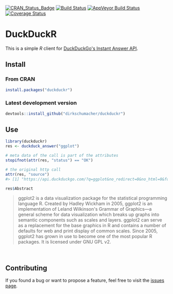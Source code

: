 
[![CRAN\_Status\_Badge](http://www.r-pkg.org/badges/version/duckduckr)](https://cran.r-project.org/package=duckduckr) [![Build Status](https://travis-ci.org/dirkschumacher/duckduckr.svg?branch=master)](https://travis-ci.org/dirkschumacher/duckduckr) [![AppVeyor Build Status](https://ci.appveyor.com/api/projects/status/github/dirkschumacher/duckduckr?branch=master&svg=true)](https://ci.appveyor.com/project/dirkschumacher/duckduckr) [![Coverage Status](https://img.shields.io/codecov/c/github/dirkschumacher/duckduckr/master.svg)](https://codecov.io/github/dirkschumacher/duckduckr?branch=master)

DuckDuckR
=========

This is a simple *R* client for [DuckDuckGo's Instant Answer API](https://duckduckgo.com/api).

Install
-------

### From CRAN

``` r
install.packages("duckduckr")
```

### Latest development version

``` r
devtools::install_github("dirkschumacher/duckduckr")
```

Use
---

``` r
library(duckduckr)
res <- duckduck_answer("ggplot")

# meta data of the call is part of the attributes
stopifnot(attr(res, "status") == "OK")

# the original http call
attr(res, "source")
#> [1] "https://api.duckduckgo.com/?q=ggplot&no_redirect=0&no_html=0&format=json&skip_disambig=0&t=duckduckr"
```

``` r
res$Abstract
```

<blockquote>
ggplot2 is a data visualization package for the statistical programming language R. Created by Hadley Wickham in 2005, ggplot2 is an implementation of Leland Wilkinson's Grammar of Graphics—a general scheme for data visualization which breaks up graphs into semantic components such as scales and layers. ggplot2 can serve as a replacement for the base graphics in R and contains a number of defaults for web and print display of common scales. Since 2005, ggplot2 has grown in use to become one of the most popular R packages. It is licensed under GNU GPL v2.
</blockquote>
 

Contributing
------------

If you found a bug or want to propose a feature, feel free to visit the [issues page](https://github.com/dirkschumacher/duckduckr/issues).
